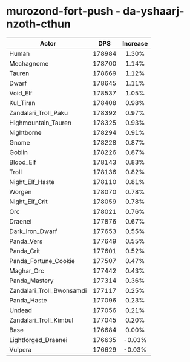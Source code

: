 # murozond-fort-push - da-yshaarj-nzoth-cthun
| Actor | DPS | Increase |
|---|:---:|:---:|
|Human|178984|1.30%|
|Mechagnome|178700|1.14%|
|Tauren|178669|1.12%|
|Dwarf|178645|1.11%|
|Void_Elf|178537|1.05%|
|Kul_Tiran|178408|0.98%|
|Zandalari_Troll_Paku|178392|0.97%|
|Highmountain_Tauren|178325|0.93%|
|Nightborne|178294|0.91%|
|Gnome|178228|0.87%|
|Goblin|178226|0.87%|
|Blood_Elf|178143|0.83%|
|Troll|178136|0.82%|
|Night_Elf_Haste|178110|0.81%|
|Worgen|178070|0.78%|
|Night_Elf_Crit|178059|0.78%|
|Orc|178021|0.76%|
|Draenei|177876|0.67%|
|Dark_Iron_Dwarf|177653|0.55%|
|Panda_Vers|177649|0.55%|
|Panda_Crit|177601|0.52%|
|Panda_Fortune_Cookie|177507|0.47%|
|Maghar_Orc|177442|0.43%|
|Panda_Mastery|177314|0.36%|
|Zandalari_Troll_Bwonsamdi|177117|0.25%|
|Panda_Haste|177096|0.23%|
|Undead|177056|0.21%|
|Zandalari_Troll_Kimbul|177045|0.20%|
|Base|176684|0.00%|
|Lightforged_Draenei|176635|-0.03%|
|Vulpera|176629|-0.03%|
